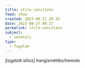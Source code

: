 ```yaml
---
title: stile concitato
feed: show
created: 2023-08-21 20:35
date: 2023-08-27 08:37
permalink: stile-concitato
subject:
  - zenetöri
type:
  - fogalom
---
```


[izgatott stílus] hangismétlés/tremolo